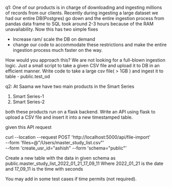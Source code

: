 q1: One of our products is in charge of downloading and ingesting millions of records from our clients.
Recently during ingesting a large dataset we had our entire DB(Postgres) go down and the entire ingestion process from pandas data frame to SQL took around 2-3 hours because of the RAM unavailability.
Now this has two simple fixes

- Increase ram/ scale the DB on demand
- change our code to accommodate these restrictions and make the entire ingestion process much faster on the way.

How would you approach this? We are not looking for a full-blown ingestion logic. Just a small script to take a given CSV file and upload it to DB in an efficient manner.
Write code to take a large csv file( > 1GB ) and ingest it to table - public.test_od


q2: At Saama we have two main products in the Smart Series
1. Smart Series-1
2. Smart Series-2

both these products run on a flask backend.
Write an API using flask to upload a CSV file and insert it into a new timestamped table.

given this API request

curl --location --request POST 'http://localhost:5000/api/file-import' \
--form 'files=@"/Users/master_study_list.csv"' \
--form 'create_usr_id="ashish"
--form 'schema="public"'


Create a new table with the data in given schema as public.master_study_list_2022_01_21_17_09_11
Where 2022_01_21 is the date
and 17_09_11 is the time with seconds

You may add in some test cases if time permits (not required).

